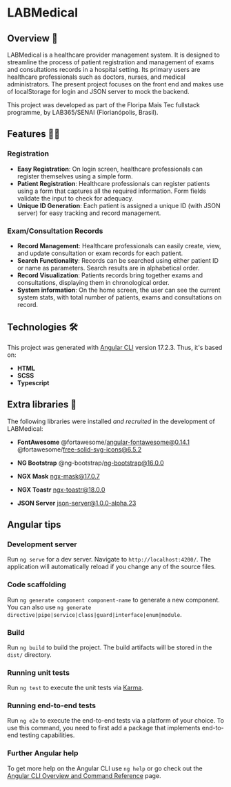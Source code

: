 # LABMedical

## Overview :hospital:

LABMedical is a healthcare provider management system. It is designed to streamline the process of patient registration and management of exams and consultations records in a hospital setting. Its primary users are healthcare professionals such as doctors, nurses, and medical administrators. The present project focuses on the front end and makes use of localStorage for login and JSON server to mock the backend.

This project was developed as part of the Floripa Mais Tec fullstack programme, by LAB365/SENAI (Florianópolis, Brasil).

## Features :health_worker:

### Registration
- **Easy Registration**: On login screen, healthcare professionals can register themselves using a simple form.
- **Patient Registration**: Healthcare professionals can register patients using a form that captures all the required information. Form fields validate the input to check for adequacy.
- **Unique ID Generation**: Each patient is assigned a unique ID (with JSON server) for easy tracking and record management.

### Exam/Consultation Records
- **Record Management**: Healthcare professionals can easily create, view, and update consultation or exam records for each patient.
- **Search Functionality**: Records can be searched using either patient ID or name as parameters. Search results are in alphabetical order.
- **Record Visualization**: Patients records bring together exams and consultations, displaying them in chronological order.
- **System information**: On the home screen, the user can see the current system stats, with total number of patients, exams and consultations on record.

## Technologies 🛠️

This project was generated with [Angular CLI](https://github.com/angular/angular-cli) version 17.2.3. Thus, it's based on:

- **HTML**
- **SCSS**
- **Typescript**

## Extra libraries 📔

The following libraries were installed *and recruited* in the development of LABMedical:

- **FontAwesome**
@fortawesome/angular-fontawesome@0.14.1  
@fortawesome/free-solid-svg-icons@6.5.2

- **NG Bootstrap**
@ng-bootstrap/ng-bootstrap@16.0.0

- **NGX Mask**
ngx-mask@17.0.7

- **NGX Toastr**
ngx-toastr@18.0.0

- **JSON Server**
json-server@1.0.0-alpha.23


## Angular tips

### Development server

Run `ng serve` for a dev server. Navigate to `http://localhost:4200/`. The application will automatically reload if you change any of the source files.

### Code scaffolding

Run `ng generate component component-name` to generate a new component. You can also use `ng generate directive|pipe|service|class|guard|interface|enum|module`.

### Build

Run `ng build` to build the project. The build artifacts will be stored in the `dist/` directory.

### Running unit tests

Run `ng test` to execute the unit tests via [Karma](https://karma-runner.github.io).

### Running end-to-end tests

Run `ng e2e` to execute the end-to-end tests via a platform of your choice. To use this command, you need to first add a package that implements end-to-end testing capabilities.

### Further Angular help

To get more help on the Angular CLI use `ng help` or go check out the [Angular CLI Overview and Command Reference](https://angular.io/cli) page.
